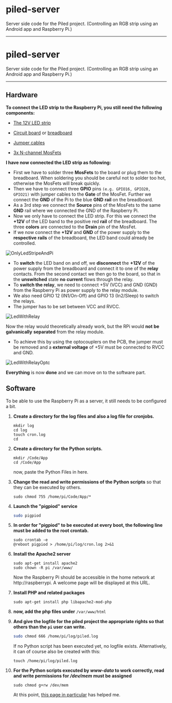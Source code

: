 # piled-server
Server side code for the Piled project. (Controlling an RGB strip using an Android app and Raspberry Pi.)

------
# piled-server

Server side code for the Piled project. (Controlling an RGB strip using an Android app and Raspberry Pi.)

------

## Hardware

**To connect the LED strip to the Raspberry Pi, you still need the following components:**

- [The 12V LED strip](https://www.amazon.de/dp/B087B49JD7/) 

- [Circuit board](https://www.amazon.de/dp/B0734XYJPM/) or [breadboard](https://www.amazon.de/dp/B07VFK5CRP/)

- [Jumper cables](https://www.amazon.de/dp/B01EV70C78/)

- [3x N-channel MosFets](https://www.amazon.de/dp/B01FUSRARW/)



**I have now connected the LED strip as following:**

- First we have to solder three **MosFets** to the board or plug them to the breadboard. When soldering you should be careful not to solder too hot, otherwise the MosFets will break quickly.
- Then we have to connect three **GPIO** pins `(e.g. GPIO16, GPIO20, GPIO21)` with jumper cables to the **Gate** of the MosFet. Further we connect the **GND** of the Pi to the blue **GND** **rail** on the breadboard.
- As a 3rd step we connect the **Source** pins of the MosFets to the same **GND** rail where we connected the GND of the Raspberry Pi.
- Now we only have to connect the LED strip. For this we connect the **+12V** of the LED band to the positive red **rail** of the breadboard.
  The three **colors** are connected to the **Drain** pin of the MosFet.
- If we now connect the **+12V** and **GND** of the power supply to the **respective** **rails** of the breadboard, the LED band could already be controlled.

![OnlyLedStripeAndPi](https://user-images.githubusercontent.com/56551925/124948731-40227d00-e011-11eb-9d14-22ba44ef3ddc.png)

- To **switch** the LED band on and off, we **disconnect** the **+12V** of the power supply from the breadboard and connect it to one of the **relay** contacts. From the second contact we then go to the board, so that in the **unswitched** state **no** **current** flows through the relay.
- To **switch the relay**, we need to connect +5V (VCC) and GND (GND) from the Raspberry Pi as power supply to the relay module.
- We also need GPIO 12 (IN1/On-Off) and GPIO 13 (In2/Sleep) to switch the relays.
- The jumper has to be set between VCC and RVCC. 

![LedWithRelay](https://user-images.githubusercontent.com/56551925/124948829-57616a80-e011-11eb-83f4-8797f70f3642.png)



  
Now the relay would theoretically already work, but the RPi would **not** **be** **galvanically** **separated** from the relay module.
- To achieve this by using the optocouplers on the PCB, the jumper must be removed and a **external voltage** of +5V must be connected to RVCC and GND.

![LedWithRelayOptc](https://user-images.githubusercontent.com/56551925/124948904-6811e080-e011-11eb-81c9-8101bf0273c3.png)


**Everything** is now **done** and we can move on to the software part.



## Software

To be able to use the Raspberry Pi as a server, it still needs to be configured a bit.  

1. **Create a directory for the log files and also a log file for cronjobs.**

   ```shell
   mkdir log
   cd log
   touch cron.log
   cd
   ```

   

2. **Create a directory for the Python scripts.**

   ```shell
   mkdir /Code/App
   cd /Code/App
   ```

   now, paste the Python Files in here.

   

3. **Change the read and write permissions of the Python scripts** so that they can be executed by others.

   ```shell
   sudo chmod 755 /home/pi/Code/App/*
   ```

   

4. **Launch the "pigpiod" service**

   ```sh
   sudo pigpiod
   ```

   

5. **In order for "pigpiod" to be executed at every boot, the following line must be added to the root crontab.**

   ```shell
   sudo crontab -e
   @reboot pigpiod > /home/pi/log/cron.log 2>&1
   ```

   

6. **Install the Apache2 server**

   ```shell
   sudo apt-get install apache2
   sudo chown -R pi /var/www/
   ```

   Now the Raspberry Pi should be accessible in the home network at http://raspberrypi.
   A welcome page will be displayed at this URL.

   

7. **Install PHP and related packages**

   ```shell
   sudo apt-get install php libapache2-mod-php
   ```

   

8. **now, add the php files under** `/var/www/html`

   

9. **And give the logfile for the piled project the appropriate rights so that others than the `pi` user can write.**

   ```sh
   sudo chmod 666 /home/pi/log/piled.log
   ```

   If no Python script has been executed yet, no logfile exists. Alternatively, it can of course also be created with this:

   ```shell
   touch /home/pi/log/piled.log
   ```

   

10. **For the Python scripts executed by *www-data* to work correctly, read and write permissions for */dev/mem* must be assigned** 

    ```shell
    sudo chmod g+rw /dev/mem
    ```

    At this point, [this page in particular](https://raspberrypi.stackexchange.com/questions/40105/access-gpio-pins-without-root-no-access-to-dev-mem-try-running-as-root) has helped me.

